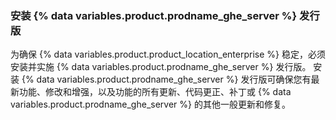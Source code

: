 ### 安装 {% data variables.product.prodname_ghe_server %} 发行版

为确保 {% data variables.product.product_location_enterprise %} 稳定，必须安装并实施 {% data variables.product.prodname_ghe_server %} 发行版。 安装 {% data variables.product.prodname_ghe_server %} 发行版可确保您有最新功能、修改和增强，以及功能的所有更新、代码更正、补丁或 {% data variables.product.prodname_ghe_server %} 的其他一般更新和修复。
